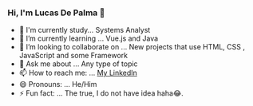 ### Hi, I'm Lucas De Palma 👋

- 📓 I'm currently study... Systems Analyst
- 🌱 I’m currently learning ... Vue.js and Java
- 👯 I’m looking to collaborate on ... New projects that use HTML, CSS , JavaScript and some Framework
- 💬 Ask me about ... Any type of topic
- 📫 How to reach me: ... [My LinkedIn](https://www.linkedin.com/in/lucasdepalma)
- 😄 Pronouns: ... He/Him
- ⚡ Fun fact: ... The true, I do not have idea haha😂.

